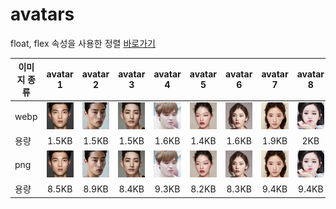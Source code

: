 # avatars

float, flex 속성을 사용한 정렬 [바로가기](bohyemian.github.io/homework/avatars/avatars.html)

| 이미지 종류 |                                                      avatar 1                                                      |                                                      avatar 2                                                      |                                                      avatar 3                                                      |                                                      avatar 4                                                      |                                                      avatar 5                                                      |                                                      avatar 6                                                      |                                                      avatar 7                                                      |                                                      avatar 8                                                      |
| ----------- | :----------------------------------------------------------------------------------------------------------------: | :----------------------------------------------------------------------------------------------------------------: | :----------------------------------------------------------------------------------------------------------------: | :----------------------------------------------------------------------------------------------------------------: | :----------------------------------------------------------------------------------------------------------------: | :----------------------------------------------------------------------------------------------------------------: | :----------------------------------------------------------------------------------------------------------------: | :----------------------------------------------------------------------------------------------------------------: |
| webp        |  ![avatar 1](https://raw.githubusercontent.com/bohyemian/homework/refs/heads/main/assets/images/avatars_01.webp)   |  ![avatar 2](https://raw.githubusercontent.com/bohyemian/homework/refs/heads/main/assets/images/avatars_02.webp)   |  ![avatar 3](https://raw.githubusercontent.com/bohyemian/homework/refs/heads/main/assets/images/avatars_03.webp)   |  ![avatar 4](https://raw.githubusercontent.com/bohyemian/homework/refs/heads/main/assets/images/avatars_04.webp)   |  ![avatar 5](https://raw.githubusercontent.com/bohyemian/homework/refs/heads/main/assets/images/avatars_05.webp)   |  ![avatar 6](https://raw.githubusercontent.com/bohyemian/homework/refs/heads/main/assets/images/avatars_06.webp)   |  ![avatar 7](https://raw.githubusercontent.com/bohyemian/homework/refs/heads/main/assets/images/avatars_07.webp)   |  ![avatar 8](https://raw.githubusercontent.com/bohyemian/homework/refs/heads/main/assets/images/avatars_08.webp)   |
| 용량        |                                                       1.5KB                                                        |                                                       1.5KB                                                        |                                                       1.5KB                                                        |                                                       1.6KB                                                        |                                                       1.4KB                                                        |                                                       1.6KB                                                        |                                                       1.9KB                                                        |                                                        2KB                                                         |
| png         | ![avatar 1](https://raw.githubusercontent.com/bohyemian/homework/refs/heads/main/assets/images/png/avatars_01.png) | ![avatar 2](https://raw.githubusercontent.com/bohyemian/homework/refs/heads/main/assets/images/png/avatars_02.png) | ![avatar 3](https://raw.githubusercontent.com/bohyemian/homework/refs/heads/main/assets/images/png/avatars_03.png) | ![avatar 4](https://raw.githubusercontent.com/bohyemian/homework/refs/heads/main/assets/images/png/avatars_04.png) | ![avatar 5](https://raw.githubusercontent.com/bohyemian/homework/refs/heads/main/assets/images/png/avatars_05.png) | ![avatar 6](https://raw.githubusercontent.com/bohyemian/homework/refs/heads/main/assets/images/png/avatars_06.png) | ![avatar 7](https://raw.githubusercontent.com/bohyemian/homework/refs/heads/main/assets/images/png/avatars_07.png) | ![avatar 8](https://raw.githubusercontent.com/bohyemian/homework/refs/heads/main/assets/images/png/avatars_08.png) |
| 용량        |                                                       8.5KB                                                        |                                                       8.9KB                                                        |                                                       8.4KB                                                        |                                                       9.3KB                                                        |                                                       8.2KB                                                        |                                                       8.3KB                                                        |                                                       9.4KB                                                        |                                                       9.4KB                                                        |

